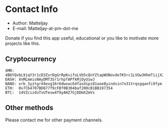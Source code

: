 # Contact Info

- Author: Matteljay
- E-mail: Matteljay-at-pm-dot-me

Donate if you find this app useful, educational or you like to motivate more projects like this.

## Cryptocurrency

    XMR:  4B6YQvbL9jqY3r1cD3ZvrDgGrRpKvifuLVb5cQnYZtapWUNovde7K5rc1LVGw3HhmTiijX21zHKSqjQtwxesBEe6FhufRGS
    DASH: XnMLmmisNAyDMT3Sr1rhpfAPfkMjDyUiwJ
    NANO: xrb_3yztgrd4exg16r6dwxwc64fasdipi81aoe8yindsin7o31trqsgqanfi9fym
    ETH:  0x7C64707BD877f9cFBf0B304baf200cB1BB197354
    BTC:  14VZcizduTvUTesw4T9yAHZ7GjDDmXZmVs

## Other methods

Please contact me for other payment channels.


